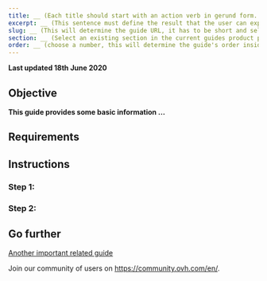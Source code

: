 ```yaml
---
title: __ (Each title should start with an action verb in gerund form. (e.g. "Using your SSL Gateway"). This phrase must be as concise as possible.)
excerpt: __ (This sentence must define the result that the user can expect from following the guide. It should start with "Find out ...", and should not contain a full stop.)
slug: __ (This will determine the guide URL, it has to be short and self-explanatory enough. Words need to be separate with hyphens - )
section: __ (Select an existing section in the current guides product page, or create a new one only if necessary)
order: __ (choose a number, this will determine the guide's order inside its own section)
---
```


**Last updated 18th June 2020**

## Objective

**This guide provides some basic information ...**

## Requirements

## Instructions

### Step 1: 

### Step 2:

## Go further

[Another important related guide](url)

Join our community of users on <https://community.ovh.com/en/>.